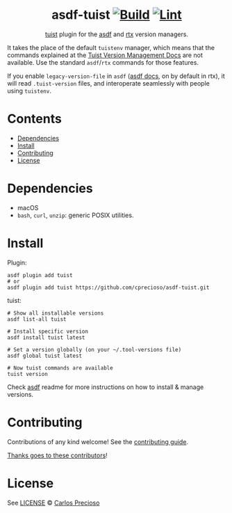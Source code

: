 <div align="center">

# asdf-tuist [![Build](https://github.com/cprecioso/asdf-tuist/actions/workflows/build.yml/badge.svg)](https://github.com/cprecioso/asdf-tuist/actions/workflows/build.yml) [![Lint](https://github.com/cprecioso/asdf-tuist/actions/workflows/lint.yml/badge.svg)](https://github.com/cprecioso/asdf-tuist/actions/workflows/lint.yml)

[tuist](https://tuist.io/) plugin for the [asdf](https://asdf-vm.com) and [rtx](https://rtx.pub) version managers.

</div>

It takes the place of the default `tuistenv` manager, which means that the commands explained at the [Tuist Version Management Docs](https://docs.tuist.io/guides/version-management) are not available. Use the standard `asdf`/`rtx` commands for those features.

If you enable `legacy-version-file` in `asdf`  ([asdf docs](https://asdf-vm.com/manage/configuration.html#legacy-version-file), on by default in rtx), it will read `.tuist-version` files, and interoperate seamlessly with people using `tuistenv`.

# Contents

- [Dependencies](#dependencies)
- [Install](#install)
- [Contributing](#contributing)
- [License](#license)

# Dependencies

- macOS
- `bash`, `curl`, `unzip`: generic POSIX utilities.

# Install

Plugin:

```shell
asdf plugin add tuist
# or
asdf plugin add tuist https://github.com/cprecioso/asdf-tuist.git
```

tuist:

```shell
# Show all installable versions
asdf list-all tuist

# Install specific version
asdf install tuist latest

# Set a version globally (on your ~/.tool-versions file)
asdf global tuist latest

# Now tuist commands are available
tuist version
```

Check [asdf](https://github.com/asdf-vm/asdf) readme for more instructions on how to
install & manage versions.

# Contributing

Contributions of any kind welcome! See the [contributing guide](contributing.md).

[Thanks goes to these contributors](https://github.com/cprecioso/asdf-tuist/graphs/contributors)!

# License

See [LICENSE](LICENSE) © [Carlos Precioso](https://github.com/cprecioso/)
